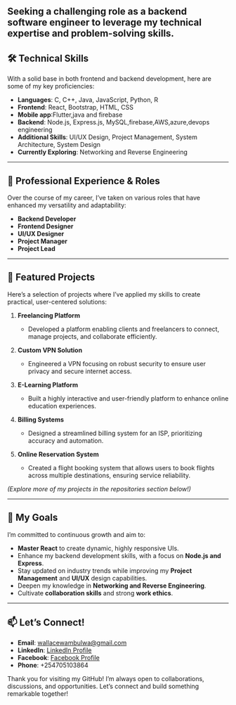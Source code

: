 
Seeking a challenging role as a backend software engineer to leverage my technical expertise and problem-solving skills.
---

## 🛠️ Technical Skills
With a solid base in both frontend and backend development, here are some of my key proficiencies:

- **Languages**: C, C++, Java, JavaScript, Python, R
- **Frontend**: React, Bootstrap, HTML, CSS
- **Mobile app**:Flutter,java and firebase
- **Backend**: Node.js, Express.js, MySQL,firebase,AWS,azure,devops engineering
- **Additional Skills**: UI/UX Design, Project Management, System Architecture, System Design
- **Currently Exploring**: Networking and Reverse Engineering

---

## 💼 Professional Experience & Roles
Over the course of my career, I’ve taken on various roles that have enhanced my versatility and adaptability:

- **Backend Developer**
- **Frontend Designer**
- **UI/UX Designer**
- **Project Manager**
- **Project Lead**

---

## 🌟 Featured Projects
Here’s a selection of projects where I’ve applied my skills to create practical, user-centered solutions:

1. **Freelancing Platform**
   - Developed a platform enabling clients and freelancers to connect, manage projects, and collaborate efficiently.

2. **Custom VPN Solution**
   - Engineered a VPN focusing on robust security to ensure user privacy and secure internet access.

3. **E-Learning Platform**
   - Built a highly interactive and user-friendly platform to enhance online education experiences.

4. **Billing Systems**
   - Designed a streamlined billing system for an ISP, prioritizing accuracy and automation.

5. **Online Reservation System**
   - Created a flight booking system that allows users to book flights across multiple destinations, ensuring service reliability.

*(Explore more of my projects in the repositories section below!)*

---

## 🎯 My Goals
I’m committed to continuous growth and aim to:

- **Master React** to create dynamic, highly responsive UIs.
- Enhance my backend development skills, with a focus on **Node.js and Express**.
- Stay updated on industry trends while improving my **Project Management** and **UI/UX** design capabilities.
- Deepen my knowledge in **Networking and Reverse Engineering**.
- Cultivate **collaboration skills** and strong **work ethics**.

---

## 📫 Let’s Connect!
- **Email**: [wallacewambulwa@gmail.com](mailto:wallacewambulwa@gmail.com)
- **LinkedIn**: [LinkedIn Profile](https://www.linkedin.com/in/WallaceWambulwa)
- **Facebook**: [Facebook Profile](https://facebook.com/WallaceWambulwa)
- **Phone**: +254705103864

Thank you for visiting my GitHub! I’m always open to collaborations, discussions, and opportunities. Let’s connect and build something remarkable together!
